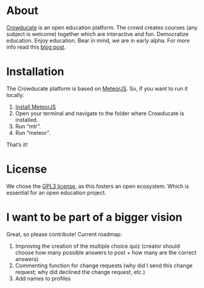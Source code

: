 # About 
[Crowducate](http://www.crowducate.me/ "Crowducate Webapp") is an open education platform. 
The crowd creates courses (any subject is welcome) together which are interactive and fun. 
Democratize education. Enjoy education.  Bear in mind, we are in early alpha. 
For more info read this [blog post](http://blog.crowducate.me/welcome-to-crowducate/ "Welcome to Crowducate").

# Installation
The Crowducate platform is based on [MeteorJS](https://www.meteor.com/ "MeteorJS"). So, if you want to run it locally: 

1.	[Install MeteorJS](https://github.com/meteor/meteor "Install Meteor Guide GitHub")
2.	Open your terminal and navigate to the folder where Crowducate is installed. 
3.	Run “mtr”.
4.	Run “meteor”.

That’s it!

# License

We chose the [GPL3 license](https://github.com/Crowducate/crowducate.me/blob/master/LICENSE.txt "License for Crowducate"), as this fosters an open ecosystem. Which is essential for an open education project.

# I want to be part of a bigger vision
Great, so please contribute! Current roadmap:
1.	Improving the creation of the multiple choice quiz (creator should choose how many possible answers to post + how many are the correct answers)
2.	Commenting function for change requests (why did I send this change request; why did declined the change request, etc.)
3.	Add names to profiles
